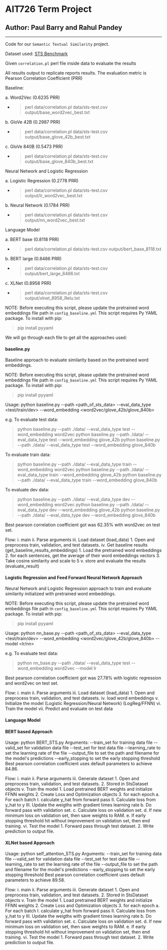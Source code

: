 # AIT726 Term Project
## Author: Paul Barry and Rahul Pandey
---

Code for our `Semantic Textual Similarity` project.

Dataset used: [STS Benchmark](http://ixa2.si.ehu.es/stswiki/index.php/STSbenchmark)

Given `correlation.pl` perl file inside data to evaluate the results

All results output to replicate reports results. The evaluation metric is Pearson Correlation Coefficient (PRR)

Baseline:

a. Word2Vec (0.6235 PRR)
  * > perl data/correlation.pl data/sts-test.csv output/base_word2vec_best.txt

b. GloVe 42B (0.2987 PRR)
  * > perl data/correlation.pl data/sts-test.csv output/base_glove_42b_best.txt

c. GloVe 840B (0.5473 PRR)
  * > perl data/correlation.pl data/sts-test.csv output/base_glove_840b_best.txt

Neural Network and Logistic Regression

a. Logistic Regression (0.2778 PRR)
  * > perl data/correlation.pl data/sts-test.csv output/lr_word2vec_best.txt

b. Neural Network (0.1784 PRR)
  * > perl data/correlation.pl data/sts-test.csv output/nn_word2vec_best.txt

Language Model

a. BERT base (0.8118 PRR)
  * > perl data/correlation.pl data/sts-test.csv output/bert_base_8118.txt

b. BERT large (0.8486 PRR)
  * > perl data/correlation.pl data/sts-test.csv output/bert_large_8486.txt

c. XLNet (0.8958 PRR)
  * > perl data/correlation.pl data/sts-test.csv output/xlnet_8958_Relu.txt

NOTE: Before executing this script, please update the pretrained word embeddings file path in `config_baseline.yml`
This script requires Py YAML package. To install with pip:
> pip install pyyaml

We will go through each file to get all the approaches used:


#### baseline.py
Baseline approach to evaluate similarity based on the pretrained word embeddings.

NOTE: Before executing this script, please update the pretrained word embeddings file path in `config_baseline.yml`
This script requires Py YAML package. To install with pip:
> pip install pyyaml

Usage: python baseline.py --path <path_of_sts_data> --eval_data_type <test/train/dev> --word_embedding <word2vec/glove_42b/glove_840b>

e.g.
To evaluate test data:
> python baseline.py --path ./data/ --eval_data_type test --word_embedding word2vec
> python baseline.py --path ./data/ --eval_data_type test --word_embedding glove_42b
> python baseline.py --path ./data/ --eval_data_type test --word_embedding glove_840b

To evaluate train data:
> python baseline.py --path ./data/ --eval_data_type train --word_embedding word2vec
> python baseline.py --path ./data/ --eval_data_type train --word_embedding glove_42b
> python baseline.py --path ./data/ --eval_data_type train --word_embedding glove_840b

To evaluate dev data:
> python baseline.py --path ./data/ --eval_data_type dev --word_embedding word2vec
> python baseline.py --path ./data/ --eval_data_type dev --word_embedding glove_42b
> python baseline.py --path ./data/ --eval_data_type dev --word_embedding glove_840b

Best pearson correlation coefficient got was 62.35% with word2vec on test set.

Flow:
i. main
ii. Parse arguments
iii. Load dataset  (load_data)
    1. Open and preprocess train, validation, and test datasets.
iv. Get baseline results (get_baseline_results_embeddings)
    1. Load the pretrained word embeddings
    2. for each sentences, get the average of their word embeddings vectors
    3. Take cosine similarity and scale to 5
v. store and evaluate the results (evaluate_result)


#### Logistic Regression and Feed Forward Neural Network Approach
Neural Network and Logistic Regression approach to train and evaluate similarity initialized with pretrained word embeddings.

NOTE: Before executing this script, please update the pretrained word embeddings file path in `config_baseline.yml`
This script requires Py YAML package. To install with pip:
> pip install pyyaml

Usage: python nn_base.py --path <path_of_sts_data> --eval_data_type <test/train/dev> --word_embedding <word2vec/glove_42b/glove_840b> --model <lr/nn>

e.g.
To evaluate test data:
> python nn_base.py --path ./data/ --eval_data_type test --word_embedding word2vec --model lr

Best pearson correlation coefficient got was 27.78% with logistic regression and word2vec on test set.

Flow:
i. main
ii. Parse arguments
iii. Load dataset  (load_data)
    1. Open and preprocess train, validation, and test datasets.
iv. load word embeddings
v. Initialize the model (Logistic Regression/Neural Network) (LogReg/FFNN)
vi. Train the model
vii. Predict and evaluate on test data

#### Language Model
#### BERT based Approach
Usage: python BERT_STS.py
Arguments:
    --train_set for training data file
    --valid_set for validation data file
    --test_set for test data file
    --learning_rate to set the learning rate of the file
    --output_file to set the path and filename for the model's predictions
    --early_stopping to set the early stopping threshold
Best pearson correlation coefficient uses default parameters to achieve 84.86.

Flow:
i. main
ii. Parse arguments
iii. Generate dataset
    1. Open and preprocess train, validation, and test datasets.
    2. Stored in StsDataset objects
v. Train the model
    1. Load pretrained BERT weights and initialize FFNN weights
    2. Create Loss and Optimization objects
    3. for each epoch
        a. For each batch
            I. calculate y_hat from forward pass
            II. Calculate loss from y_hat to y
            III. Update the weigths with gradient times learning rate
        b. Do forward pass with validation set.
        c. Calculate loss on validation set.
        d. If new minimum loss on validation set, then save weights to RAM.
        e. If early stopping threshold hit without improvement on validation set, then end training.
vi. Test the model
    1. Forward pass through test dataset.
    2. Write prediction to output file.


#### XLNet based Approach
Usage: python self_attention_STS.py
Arguments:
    --train_set for training data file
    --valid_set for validation data file
    --test_set for test data file
    --learning_rate to set the learning rate of the file
    --output_file to set the path and filename for the model's predictions
    --early_stopping to set the early stopping threshold
Best pearson correlation coefficient uses default parameters to achieve 89.58.

Flow:
i. main
ii. Parse arguments
iii. Generate dataset
    1. Open and preprocess train, validation, and test datasets.
    2. Stored in StsDataset objects
v. Train the model
    1. Load pretrained BERT weights and initialize FFNN weights
    2. Create Loss and Optimization objects
    3. for each epoch
        a. For each batch
            I. calculate y_hat from forward pass
            II. Calculate loss from y_hat to y
            III. Update the weigths with gradient times learning rate
        b. Do forward pass with validation set.
        c. Calculate loss on validation set.
        d. If new minimum loss on validation set, then save weights to RAM.
        e. If early stopping threshold hit without improvement on validation set, then end training.
vi. Test the model
    1. Forward pass through test dataset.
    2. Write prediction to output file.
